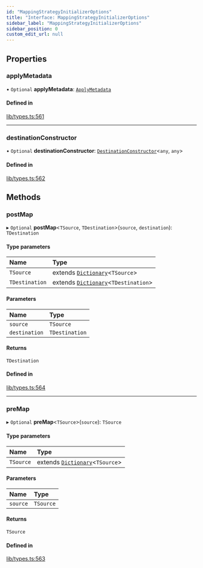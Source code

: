 ```yaml
---
id: "MappingStrategyInitializerOptions"
title: "Interface: MappingStrategyInitializerOptions"
sidebar_label: "MappingStrategyInitializerOptions"
sidebar_position: 0
custom_edit_url: null
---
```


## Properties

### applyMetadata

• `Optional` **applyMetadata**: [`ApplyMetadata`](../modules.md#applymetadata)

#### Defined in

[lib/types.ts:561](https://github.com/nartc/mapper/blob/e4b240d/packages/core/src/lib/types.ts#L561)

___

### destinationConstructor

• `Optional` **destinationConstructor**: [`DestinationConstructor`](../modules.md#destinationconstructor)<`any`, `any`\>

#### Defined in

[lib/types.ts:562](https://github.com/nartc/mapper/blob/e4b240d/packages/core/src/lib/types.ts#L562)

## Methods

### postMap

▸ `Optional` **postMap**<`TSource`, `TDestination`\>(`source`, `destination`): `TDestination`

#### Type parameters

| Name | Type |
| :------ | :------ |
| `TSource` | extends [`Dictionary`](../modules.md#dictionary)<`TSource`\> |
| `TDestination` | extends [`Dictionary`](../modules.md#dictionary)<`TDestination`\> |

#### Parameters

| Name | Type |
| :------ | :------ |
| `source` | `TSource` |
| `destination` | `TDestination` |

#### Returns

`TDestination`

#### Defined in

[lib/types.ts:564](https://github.com/nartc/mapper/blob/e4b240d/packages/core/src/lib/types.ts#L564)

___

### preMap

▸ `Optional` **preMap**<`TSource`\>(`source`): `TSource`

#### Type parameters

| Name | Type |
| :------ | :------ |
| `TSource` | extends [`Dictionary`](../modules.md#dictionary)<`TSource`\> |

#### Parameters

| Name | Type |
| :------ | :------ |
| `source` | `TSource` |

#### Returns

`TSource`

#### Defined in

[lib/types.ts:563](https://github.com/nartc/mapper/blob/e4b240d/packages/core/src/lib/types.ts#L563)
